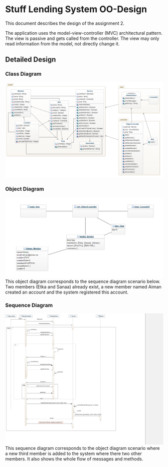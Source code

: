 # Stuff Lending System OO-Design
This document describes the design of the assignment 2.

The application uses the model-view-controller (MVC) architectural pattern. The view is passive and gets called from the controller. The view may only read information from the model, not directly change it.

## Detailed Design
### Class Diagram
![Class diagram](/img/class_diagram2.png)

### Object Diagram
![Object diagram](/img/object_diagram.png)  
This object diagram corresponds to the sequence diagram scenario below. Two members (Etka and Sanaa) already exist, a new member named Aiman created an account and the system registered this account. 

### Sequence Diagram
![Sequence diagram](/img/sequence_diagram.png)  
This sequence diagram corresponds to the object diagram scenario where a new third member is added to the system where there two other members. It also shows the whole flow of messages and methods. 
